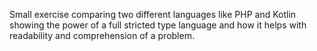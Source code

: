 Small exercise comparing two different languages like PHP and Kotlin showing the power of a full stricted type language and how it helps with readability and comprehension of a problem.

